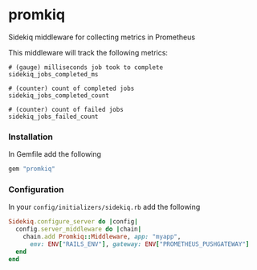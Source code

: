 promkiq
=======

Sidekiq middleware for collecting metrics in Prometheus

This middleware will track the following metrics:

```
# (gauge) milliseconds job took to complete
sidekiq_jobs_completed_ms

# (counter) count of completed jobs
sidekiq_jobs_completed_count

# (counter) count of failed jobs
sidekiq_jobs_failed_count
```

### Installation

In Gemfile add the following

```ruby
gem "promkiq"
```

### Configuration

In your `config/initializers/sidekiq.rb` add the following

```ruby
Sidekiq.configure_server do |config|
  config.server_middleware do |chain|
    chain.add Promkiq::Middleware, app: "myapp",
      env: ENV["RAILS_ENV"], gateway: ENV["PROMETHEUS_PUSHGATEWAY"]
  end
end
```
